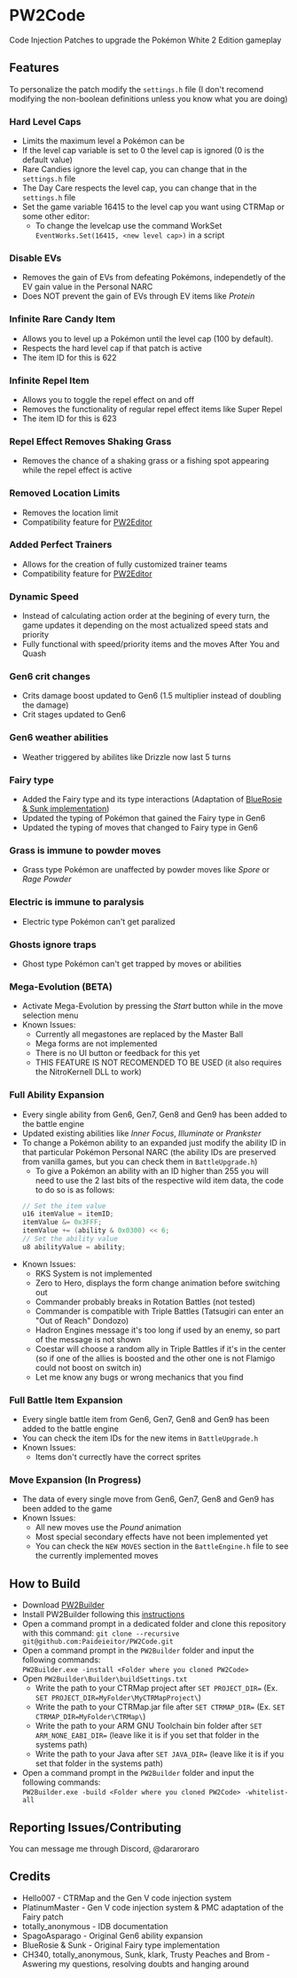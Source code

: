 # PW2Code
Code Injection Patches to upgrade the Pokémon White 2 Edition gameplay

## Features
To personalize the patch modify the ``settings.h`` file (I don't recomend modifying the non-boolean definitions unless you know what you are doing)
### Hard Level Caps
  - Limits the maximum level a Pokémon can be
  - If the level cap variable is set to 0 the level cap is ignored (0 is the default value)
  - Rare Candies ignore the level cap, you can change that in the ``settings.h`` file
  - The Day Care respects the level cap, you can change that in the ``settings.h`` file
  - Set the game variable 16415 to the level cap you want using CTRMap or some other editor:
    - To change the levelcap use the command WorkSet ``EventWorks.Set(16415, <new level cap>)`` in a script
### Disable EVs
  - Removes the gain of EVs from defeating Pokémons, independetly of the EV gain value in the Personal NARC
  - Does NOT prevent the gain of EVs through EV items like *Protein*
### Infinite Rare Candy Item
  - Allows you to level up a Pokémon until the level cap (100 by default).
  - Respects the hard level cap if that patch is active
  - The item ID for this is 622
### Infinite Repel Item
  - Allows you to toggle the repel effect on and off
  - Removes the functionality of regular repel effect items like Super Repel
  - The item ID for this is 623
### Repel Effect Removes Shaking Grass
  - Removes the chance of a shaking grass or a fishing spot appearing while the repel effect is active
### Removed Location Limits
  - Removes the location limit
  - Compatibility feature for [PW2Editor](https://github.com/Paideieitor/PW2Editor)
### Added Perfect Trainers
  - Allows for the creation of fully customized trainer teams
  - Compatibility feature for [PW2Editor](https://github.com/Paideieitor/PW2Editor)
### Dynamic Speed
  - Instead of calculating action order at the begining of every turn, the game updates it depending on the most actualized speed stats and priority
  - Fully functional with speed/priority items and the moves After You and Quash
### Gen6 crit changes
  - Crits damage boost updated to Gen6 (1.5 multiplier instead of doubling the damage)
  - Crit stages updated to Gen6
### Gen6 weather abilities
  - Weather triggered by abilites like Drizzle now last 5 turns
### Fairy type
  - Added the Fairy type and its type interactions (Adaptation of [BlueRosie & Sunk implementation](https://github.com/BluRosie/b2w2-fairy))
  - Updated the typing of Pokémon that gained the Fairy type in Gen6
  - Updated the typing of moves that changed to Fairy type in Gen6
### Grass is immune to powder moves
  - Grass type Pokémon are unaffected by powder moves like *Spore* or *Rage Powder*
### Electric is immune to paralysis
  - Electric type Pokémon can't get paralized
### Ghosts ignore traps
  - Ghost type Pokémon can't get trapped by moves or abilities
### Mega-Evolution (BETA)
  - Activate Mega-Evolution by pressing the *Start* button while in the move selection menu
  - Known Issues:
    - Currently all megastones are replaced by the Master Ball
    - Mega forms are not implemented
    - There is no UI button or feedback for this yet
	- THIS FEATURE IS NOT RECOMENDED TO BE USED (it also requires the NitroKernell DLL to work)
### Full Ability Expansion
  - Every single ability from Gen6, Gen7, Gen8 and Gen9 has been added to the battle engine
  - Updated existing abilities like *Inner Focus*, *Illuminate* or *Prankster*
  - To change a Pokémon ability to an expanded just modify the ability ID in that particular Pokémon Personal NARC (the ability IDs are preserved from vanilla games, but you can check them in ``BattleUpgrade.h``)
    - To give a Pokémon an ability with an ID higher than 255 you will need to use the 2 last bits of the respective wild item data, the code to do so is as follows:
    ```cpp
    // Set the item value
    u16 itemValue = itemID;
    itemValue &= 0x3FFF;
    itemValue += (ability & 0x0300) << 6;
    // Set the ability value
    u8 abilityValue = ability;
    ```
  - Known Issues:
    - RKS System is not implemented
    - Zero to Hero, displays the form change animation before switching out
    - Commander probably breaks in Rotation Battles (not tested)
    - Commander is compatible with Triple Battles (Tatsugiri can enter an "Out of Reach" Dondozo)
    - Hadron Engines message it's too long if used by an enemy, so part of the message is not shown
    - Coestar will choose a random ally in Triple Battles if it's in the center (so if one of the allies is boosted and the other one is not Flamigo could not boost on switch in)
    - Let me know any bugs or wrong mechanics that you find
### Full Battle Item Expansion
  - Every single battle item from Gen6, Gen7, Gen8 and Gen9 has been added to the battle engine
  - You can check the item IDs for the new items in ``BattleUpgrade.h``
  - Known Issues:
    - Items don't currectly have the correct sprites
### Move Expansion (In Progress)
  - The data of every single move from Gen6, Gen7, Gen8 and Gen9 has been added to the game
  - Known Issues:
    - All new moves use the *Pound* animation
    - Most special secondary effects have not been implemented yet
    - You can check the ``NEW MOVES`` section in the ``BattleEngine.h`` file to see the currently implemented moves

## How to Build
  - Download [PW2Builder](https://github.com/Paideieitor/PW2Builder/releases)
  - Install PW2Builder following this [instructions](https://github.com/Paideieitor/PW2Builder)
  - Open a command prompt in a dedicated folder and clone this repository with this command:
    ``git clone --recursive git@github.com:Paideieitor/PW2Code.git``
  - Open a command prompt in the ``PW2Builder`` folder and input the following commands:  
    ``PW2Builder.exe -install <Folder where you cloned PW2Code>``
  - Open ``PW2Builder\Builder\buildSettings.txt``
    - Write the path to your CTRMap project after ``SET PROJECT_DIR=`` (Ex. ``SET PROJECT_DIR=MyFolder\MyCTRMapProject\``)
    - Write the path to your CTRMap.jar file after ``SET CTRMAP_DIR=`` (Ex. ``SET CTRMAP_DIR=MyFolder\CTRMap\``)
    - Write the path to your ARM GNU Toolchain bin folder after ``SET ARM_NONE_EABI_DIR=`` (leave like it is if you set that folder in the systems path)
    - Write the path to your Java after ``SET JAVA_DIR=`` (leave like it is if you set that folder in the systems path)
  - Open a command prompt in the ``PW2Builder`` folder and input the following commands:  
    ``PW2Builder.exe -build <Folder where you cloned PW2Code> -whitelist-all``  

## Reporting Issues/Contributing
You can message me through Discord, @dararoraro

## Credits
* Hello007 - CTRMap and the Gen V code injection system
* PlatinumMaster - Gen V code injection system & PMC adaptation of the Fairy patch
* totally_anonymous - IDB documentation
* SpagoAsparago - Original Gen6 ability expansion
* BlueRosie & Sunk - Original Fairy type implementation
* CH340, totally_anonymous, Sunk, klark, Trusty Peaches and Brom - Aswering my questions, resolving doubts and hanging around
